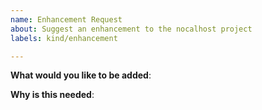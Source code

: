 ```yaml
---
name: Enhancement Request
about: Suggest an enhancement to the nocalhost project
labels: kind/enhancement

---
```

<!-- Please only use this template for submitting enhancement requests -->

**What would you like to be added**:

**Why is this needed**: